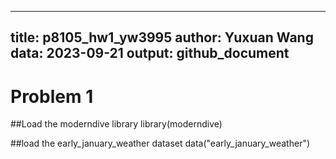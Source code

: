 -----
title: p8105_hw1_yw3995
author: Yuxuan Wang
data: 2023-09-21
output: github_document
-----

# Problem 1

##Load the moderndive library
library(moderndive)

##load the early_january_weather dataset
data("early_january_weather")

